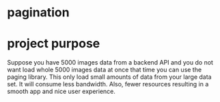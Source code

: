 # pagination

# project purpose

Suppose you have 5000 images data from a backend API and you do not want load whole 5000 images data
at once that time you can use the paging library. This only load small amounts of data from your
large data set. It will consume less bandwidth. Also, fewer resources resulting in a smooth app and
nice user experience.
